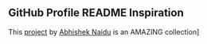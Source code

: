 ## GitHub Profile README Inspiration

This [project](https://github.com/abhisheknaiidu/awesome-github-profile-readme) by [Abhishek Naidu](https://github.com/abhisheknaiidu) is an AMAZING collection]

